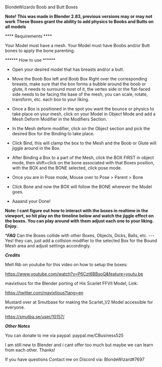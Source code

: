 BlondeWizards Boob and Butt Boxes


****Note! This was made in Blender 2.83, previous versions may or may not work****
****These Boxes grant the ability to add physics to Boobs and Butts on all models****


****      Requirements     ****


Your Model must have a mesh.
Your Model must have Boobs and/or Butt bones to apply the bone parenting.



******    How to use     ******

- Open your desired model that has breasts and/or a butt.
- Move the Boob Box left and Boob Box Right over the corresponding breasts, make sure that the box
forms a bubble around the boob or glute, it needs to surround most of it, the vertex side or
the flat-faced side needs to be facing the base of the mesh, you can scale, rotate, transform, etc.
each box to your liking.

- Once a Box is positioned in the spot you want the bounce or physics to take place on your mesh,
click on your Model in Object Mode and add a Mesh Deform Modifier in the Modifiers Section.
- In the Mesh deform modifier, click on the Object section and pick the desired Box for the Binding
to take place.
- Click Bind, this will clamp the box to the Mesh and the Boob or Glute will jiggle around in the
Box.

- After Binding a Box to a part of the Mesh, click the BOX FIRST in object mode, then shift+click on
 the bone associated with that Boxes position, with the BOX and the BONE selected, click pose mode.
- Once you are in Pose mode, Mouse over to Pose > Parent > Bone
- Click Bone and now the BOX will follow the BONE wherever the Model goes.

- Aaaand your Done!


**Note: I cant figure out how to interact with the boxes in realtime in the viewport, so hit play 
on the timeline below and watch the jiggle effect on the boxes. You can play around with them 
adjust each one to your liking. Enjoy.**



****FAQ***
Can the Boxes collide with other Boxes, Objects, Dicks, Balls, etc.  ---Yes! they can, just add a
collision modifier to the selected Box for the Bound Mesh area and adjust settings accordingly.

***Credits***

Melt Rib on youtube for this video on how to setup the boxes: 
    
https://www.youtube.com/watch?v=P6Czt6BBsoQ&feature=youtu.be




mavixtiuos for the Blender porting of His Scarlet FFVII Model,  Link:

https://twitter.com/mavixtious?lang=en




Mustard over at Smutbase for making the Scarlet_V2 Model accessible for everyone.

https://smutba.se/user/10157/


***Other Notes***

You can donate to me via paypal: paypal.me/CBusiness525



I am still new to Blender and i cant offer too much but maybe we can learn from each other. Thanks!

If you have questions Contact me on Discord via:        BlondeWizard#7697





